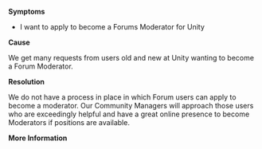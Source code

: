 

**Symptoms**


- I want to apply to become a Forums Moderator for Unity



**Cause**



We get many requests from users old and new at Unity wanting to become a Forum Moderator.



**Resolution**



We do not have a process in place in which Forum users can apply to become a moderator. Our Community Managers will approach those users who are exceedingly helpful and have a great online presence to become Moderators if positions are available.



**More Information**





